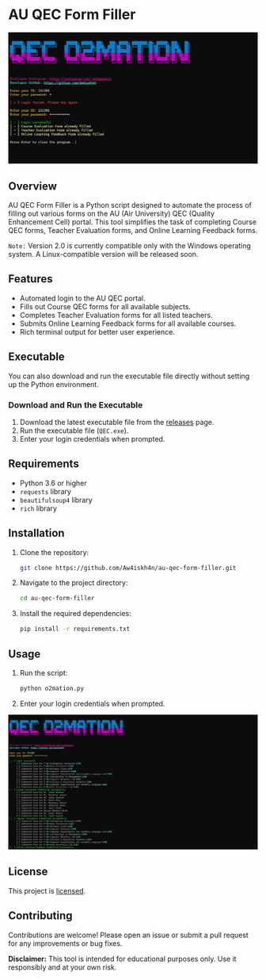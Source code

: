 # AU QEC Form Filler

![Banner](screenshots/interface.png)

## Overview

AU QEC Form Filler is a Python script designed to automate the process of filling out various forms on the AU (Air University) QEC (Quality Enhancement Cell) portal. This tool simplifies the task of completing Course QEC forms, Teacher Evaluation forms, and Online Learning Feedback forms.

` Note: ` Version 2.0 is currently compatible only with the Windows operating system. A Linux-compatible version will be released soon.

## Features

- Automated login to the AU QEC portal.
- Fills out Course QEC forms for all available subjects.
- Completes Teacher Evaluation forms for all listed teachers.
- Submits Online Learning Feedback forms for all available courses.
- Rich terminal output for better user experience.

## Executable

You can also download and run the executable file directly without setting up the Python environment. 

### Download and Run the Executable

1. Download the latest executable file from the [releases](https://github.com/Aw4iskh4n/au-qec-form-filler/releases) page.
2. Run the executable file (`QEC.exe`).
3. Enter your login credentials when prompted.

## Requirements

- Python 3.6 or higher
- `requests` library
- `beautifulsoup4` library
- `rich` library

## Installation

1. Clone the repository:
    ```bash
    git clone https://github.com/Aw4iskh4n/au-qec-form-filler.git
    ```
2. Navigate to the project directory:
    ```bash
    cd au-qec-form-filler
    ```
3. Install the required dependencies:
    ```bash
    pip install -r requirements.txt
    ```

## Usage

1. Run the script:
    ```bash
    python o2mation.py
    ```
2. Enter your login credentials when prompted.

![Banner](screenshots/filled.png)

## License

This project is [licensed](https://github.com/Aw4iskh4n/au-qec-form-filler/blob/main/LICIENSE).

## Contributing

Contributions are welcome! Please open an issue or submit a pull request for any improvements or bug fixes.



**Disclaimer:** This tool is intended for educational purposes only. Use it responsibly and at your own risk.
